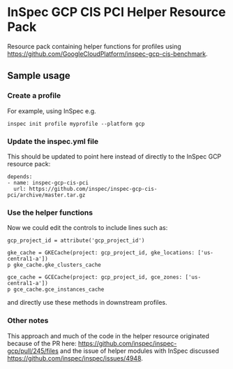 # InSpec GCP CIS PCI Helper Resource Pack

Resource pack containing helper functions for profiles using https://github.com/GoogleCloudPlatform/inspec-gcp-cis-benchmark. 

## Sample usage

### Create a profile 

For example, using InSpec e.g.

```
inspec init profile myprofile --platform gcp
```

### Update the inspec.yml file

This should be updated to point here instead of directly to the InSpec GCP resource pack:

```
depends:
- name: inspec-gcp-cis-pci
  url: https://github.com/inspec/inspec-gcp-cis-pci/archive/master.tar.gz
```

### Use the helper functions

Now we could edit the controls to include lines such as:

```
gcp_project_id = attribute('gcp_project_id')

gke_cache = GKECache(project: gcp_project_id, gke_locations: ['us-central1-a'])
p gke_cache.gke_clusters_cache

gce_cache = GCECache(project: gcp_project_id, gce_zones: ['us-central1-a'])
p gce_cache.gce_instances_cache
```

and directly use these methods in downstream profiles. 

### Other notes

This approach and much of the code in the helper resource originated because of the PR here: https://github.com/inspec/inspec-gcp/pull/245/files and the issue of helper modules with InSpec discussed https://github.com/inspec/inspec/issues/4948.  
